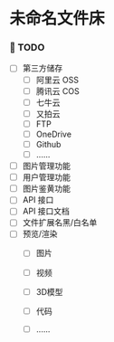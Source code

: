 # 未命名文件床
### 📌 TODO
* [ ] 第三方储存
    * [ ] 阿里云 OSS
    * [ ] 腾讯云 COS
    * [ ] 七牛云
    * [ ] 又拍云
    * [ ] FTP
    * [ ] OneDrive
    * [ ] Github
    * [ ] ......
* [ ] 图片管理功能
* [ ] 用户管理功能
* [ ] 图片鉴黄功能
* [ ] API 接口
* [ ] API 接口文档
* [ ] 文件扩展名黑/白名单
* [ ] 预览/渲染
    * [ ] 图片
    * [ ] 视频
    * [ ] 3D模型
    * [ ] 代码
    * [ ] ......

